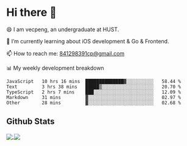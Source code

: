
# Hi there 👋
😄 I am vecpeng, an undergraduate at HUST.

🌱 I’m currently learning about iOS development & Go & Frontend.

📫 How to reach me: 841298391cp@gmail.com

📊 My weekly development breakdown
<!--START_SECTION:waka-->

```text
JavaScript   10 hrs 16 mins  ██████████████▓░░░░░░░░░░   58.44 %
Text         3 hrs 38 mins   █████▒░░░░░░░░░░░░░░░░░░░   20.70 %
TypeScript   2 hrs 7 mins    ███░░░░░░░░░░░░░░░░░░░░░░   12.09 %
Markdown     31 mins         ▓░░░░░░░░░░░░░░░░░░░░░░░░   02.97 %
Other        28 mins         ▓░░░░░░░░░░░░░░░░░░░░░░░░   02.68 %
```

<!--END_SECTION:waka-->

## Github Stats
<a href="https://github.com/anuraghazra/github-readme-stats">
  <img align="center" src="https://github-readme-stats.vercel.app/api?username=vecpeng&count_private=true&hide=stars" />
</a>
<a href="https://github.com/anuraghazra/convoychat">
  <img align="center" src="https://github-readme-stats.vercel.app/api/top-langs/?username=vecpeng&layout=compact" />
</a>
